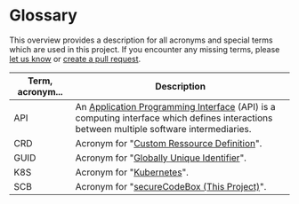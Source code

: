 # Glossary

This overview provides a description for all acronyms and special terms which are used in this project. If you encounter any missing terms, please [let us know](https://github.com/corona-warn-app/cwa-documentation/issues/new?labels=documentation%2C+bug&template=01_doc_issue.md) or [create a pull request](https://github.com/secureCodeBox/secureCodeBox-v2/pulls).

| Term, acronym... | Description |
| --- | --- |
| API | An [Application Programming Interface](https://en.wikipedia.org/wiki/Application_programming_interface) (API) is a computing interface which defines interactions between multiple software intermediaries. |
| CRD | Acronym for "[Custom Ressource Definition](https://kubernetes.io/docs/concepts/extend-kubernetes/api-extension/custom-resources/)". |
| GUID | Acronym for "[Globally Unique Identifier](https://en.wikipedia.org/wiki/Universally_unique_identifier)". |
| K8S | Acronym for "[Kubernetes](https://kubernetes.io/docs/home/)". |
| SCB | Acronym for "[secureCodeBox (This Project)](https://www.secureCodeBox.io)". |


